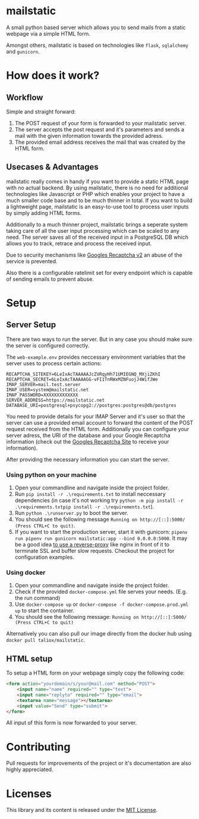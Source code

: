 # mailstatic
A small python based server which allows you to send mails from a static webpage via a simple HTML form.

Amongst others, mailstatic is based on technologies like `flask`, `sqlalchemy` and `gunicorn`. 

# How does it work?
## Workflow

Simple and straight forward:

1. The POST request of your form is forwarded to your mailstatic server. 
2. The server accepts the post request and it's parameters and sends a mail with the given information towards the provided adress.
3. The provided email address receives the mail that was created by the HTML form.

## Usecases & Advantages

mailstatic really comes in handy if you want to provide a static HTML page with no actual backend.
By using mailstatic, there is no need for additional technologies like Javascript or PHP which enables your project to have a much smaller code base and to be much thinner in total. If you want to build a lightweight page, mailstatic is an easy-to-use tool to process user inputs by simply adding HTML forms.

Additionally to a much thinner project, mailstatic brings a seperate system taking care of all the user input processing which can be scaled to any need. The server saves all of the received input in a PostgreSQL DB which allows you to track, retrace and process the received input.

Due to security mechanisms like [Googles Recaptcha v2](https://developers.google.com/recaptcha/docs/display) an abuse of the service is prevented.

Also there is a configurable ratelimit set for every endpoint which is capable of sending emails to prevent abuse. 

# Setup

## Server Setup

There are two ways to run the server. But in any case you should make sure the server is configured correctly.

The `web-example.env` provides neccessary environment variables that the server uses to process certain actions:

```env
RECAPTCHA_SITEKEY=6LeIxAcTAAAAAJcZVRqyHh71UMIEGNQ_MXjiZKhI
RECAPTCHA_SECRET=6LeIxAcTAAAAAGG-vFI1TnRWxMZNFuojJ4WifJWe
IMAP_SERVER=mail.test.server
IMAP_USER=system@mailstatic.net
IMAP_PASSWORD=XXXXXXXXXXXXX
SERVER_ADDRESS=https://mailstatic.net
DATABASE_URI=postgresql+psycopg2://postgres:postgres@db/postgres
```

You need to provide details for your IMAP Server and it's user so that the server can use a provided email account to forward the content of the POST request received from the HTML form.
Additionally you can configure your server adress, the URI of the database and your Google Recaptcha information (check out the [Googles Recaptcha Site](https://developers.google.com/recaptcha/docs/display) to receive your information).

After providing the necessary information you can start the server.

### Using python on your machine

1. Open your commandline and navigate inside the project folder.
2. Run `pip install -r .\requirements.txt` to install neccessary dependencies (in case it's not working try `python -m pip install -r .\requirements.txtpip install -r .\requirements.txt`).
3. Run `python .\runserver.py` to boot the server.
4. You should see the following message `Running on http://[::]:5000/ (Press CTRL+C to quit)`.
5. If you want to start the production server, start it with gunicorn:  `pipenv run pipenv run gunicorn mailstatic:app --bind 0.0.0.0:5000`. It may be a good idea [to use a reverse-proxy](http://docs.gunicorn.org/en/stable/deploy.html) like nginx in front of it to terminate SSL and buffer slow requests. Checkout the project for configuration examples.

### Using docker

1. Open your commandline and navigate inside the project folder.
2. Check if the provided `docker-compose.yml` file serves your needs. (E.g. the run command)
3. Use `docker-compose up` or `docker-compose -f docker-compose.prod.yml up` to start the container.
4. You should see the following message: `Running on http://[::]:5000/ (Press CTRL+C to quit)`

Alternatively you can also pull our image directly from the docker hub using `docker pull taliox/mailstatic`.

## HTML setup

To setup a HTML form on your webpage simply copy the following code:

```html
<form action="yourdomain/s/your@mail.com" method="POST">
    <input name="name" required="" type="text">
    <input name="replyto" required="" type="email">
    <textarea name="message"></textarea>
    <input value="Send" type="submit">
</form>
```

All input of this form is now forwarded to your server.

# Contributing
Pull requests for improvements of the project or it's documentation are also highly appreciated.

# Licenses
This library and its content is released under the [MIT License](https://choosealicense.com/licenses/mit/).
